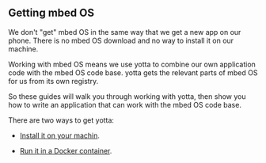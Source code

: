 ## Getting mbed OS

We don't "get" mbed OS in the same way that we get a new app on our phone. There is no mbed OS download and no way to install it on our machine.

Working with mbed OS means we use yotta to combine our own application code with the mbed OS code base. yotta gets the relevant parts of mbed OS for us from its own registry.

So these guides will walk you through working with yotta, then show you how to write an application that can work with the mbed OS code base. 

There are two ways to get yotta: 

* [Install it on your machin](http://yottadocs.mbed.com/#installing).

* [Run it in a Docker container](docker_install.md).
